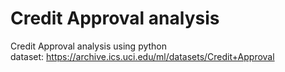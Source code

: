 # Credit Approval analysis
Credit Approval analysis using python  
dataset: https://archive.ics.uci.edu/ml/datasets/Credit+Approval

